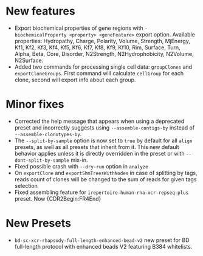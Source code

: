 # New features
- Export biochemical properties of gene regions with `-biochemicalProperty <property> <geneFeature>` export option.
  Available properties: Hydropathy, Charge, Polarity, Volume, Strength, MjEnergy, Kf1, Kf2, Kf3, Kf4, Kf5, Kf6, Kf7,
  Kf8, Kf9, Kf10, Rim, Surface, Turn, Alpha, Beta, Core, Disorder, N2Strength, N2Hydrophobicity, N2Volume, N2Surface.
- Added two commands for processing single cell data: `groupClones` and `exportCloneGroups`. First command will
  calculate `cellGroup` for each clone, second will export info about each group.
# Minor fixes
- Corrected the help message that appears when using a deprecated preset and incorrectly suggests using `--assemble-contigs-by` instead of `--assemble-clonotypes-by`.
- The `--split-by-sample` option is now set to `true` by default for all `align` presets, as well as all presets that inherit from it. This new default behavior applies unless it is directly overridden in the preset or with `--dont-split-by-sample` mix-in.
- Fixed possible crash with `--dry-run` option in `analyze`
- On `exportClone` and `exportShmTreesWithNodes` in case of splitting by tags, reads count of clones will be changed to
  the sum of reads for given tags selection
- Fixed assembling feature for `irepertoire-human-rna-xcr-repseq-plus` preset. Now {CDR2Begin:FR4End}

# New Presets
- `bd-sc-xcr-rhapsody-full-length-enhanced-bead-v2` new preset for BD full-length protocol with enhanced beads V2 featuring B384 whitelists.
